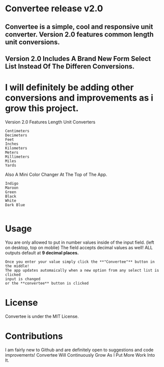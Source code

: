 # Convertee release v2.0

## Convertee is a simple, cool and responsive unit converter. Version 2.0 features common length unit conversions.
## Version 2.0 Includes A Brand New Form Select List Instead Of The Differen Conversions.

# I will definitely be adding other conversions and improvements as i grow this project.

Version 2.0 Features Length Unit Converters

```
Centimeters
Decimeters
Feet
Inches
Kilometers
Meters
Millimeters
Miles
Yards

```
Also A Mini Color Changer At The Top of The App.

```
Indigo
Maroon
Green
Black
White
Dark Blue


```

# Usage

You are only allowed to put in number values inside of the input field. (left on desktop, top on moblie)
The field accepts decimal values as well!
ALL outputs default at **9 decimal places.**

```
Once you enter your value simply click the **"Convertee"** button in the middle!
The app updates automaically when a new option from any select list is clicked
input is changed
or the **convertee** button is clicked
```

# License

Convertee is under the MIT License.

# Contributions

I am fairly new to Github and are definitely open to suggestions and code improvements!
Convertee Will Continuously Grow As I Put More Work Into It.

 
